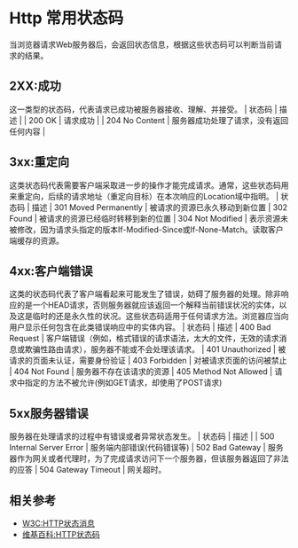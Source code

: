 # Http 常用状态码
当浏览器请求Web服务器后，会返回状态信息，根据这些状态码可以判断当前请求的结果。

## 2XX:成功
这一类型的状态码，代表请求已成功被服务器接收、理解、并接受。
| 状态码 | 描述 |
| 200 OK | 请求成功 | 
| 204 No Content | 服务器成功处理了请求，没有返回任何内容 |

## 3xx:重定向
这类状态码代表需要客户端采取进一步的操作才能完成请求。通常，这些状态码用来重定向，后续的请求地址（重定向目标）在本次响应的Location域中指明。
| 状态码 | 描述 
| 301 Moved Permanently | 被请求的资源已永久移动到新位置
| 302 Found | 被请求的资源已经临时转移到新的位置
| 304 Not Modified | 表示资源未被修改，因为请求头指定的版本If-Modified-Since或If-None-Match。读取客户端缓存的资源。

## 4xx:客户端错误
这类的状态码代表了客户端看起来可能发生了错误，妨碍了服务器的处理。除非响应的是一个HEAD请求，否则服务器就应该返回一个解释当前错误状况的实体，以及这是临时的还是永久性的状况。这些状态码适用于任何请求方法。浏览器应当向用户显示任何包含在此类错误响应中的实体内容。
| 状态码 | 描述 
| 400 Bad Request | 客户端错误（例如，格式错误的请求语法，太大的文件，无效的请求消息或欺骗性路由请求），服务器不能或不会处理该请求。
| 401 Unauthorized | 被请求的页面未认证，需要身份验证
| 403 Forbidden | 对被请求页面的访问被禁止
| 404 Not Found | 服务器不存在该请求的资源
| 405 Method Not Allowed | 请求中指定的方法不被允许(例如GET请求，却使用了POST请求)

## 5xx服务器错误
服务器在处理请求的过程中有错误或者异常状态发生。
| 状态码 | 描述 |
| 500 Internal Server Error | 服务端内部错误(代码错误等)
| 502 Bad Gateway | 服务器作为网关或者代理时，为了完成请求访问下一个服务器，但该服务器返回了非法的应答
| 504 Gateway Timeout | 网关超时。

## 相关参考
* [W3C:HTTP状态消息](http://www.w3school.com.cn/tags/html_ref_httpmessages.asp)
* [维基百科:HTTP状态码](https://zh.wikipedia.org/wiki/HTTP%E7%8A%B6%E6%80%81%E7%A0%81)
